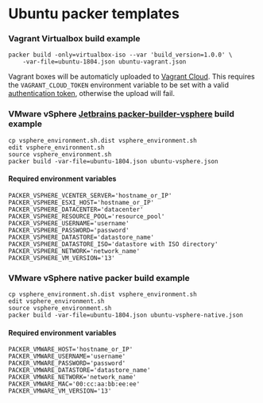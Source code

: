 # Ubuntu packer templates

### Vagrant Virtualbox build example

    packer build -only=virtualbox-iso --var 'build_version=1.0.0' \
    	-var-file=ubuntu-1804.json ubuntu-vagrant.json

Vagrant boxes will be automaticly uploaded to [Vagrant Cloud](https://app.vagrantup.com/). This requires the `VAGRANT_CLOUD_TOKEN` environment variable to be set with a valid [authentication token](https://app.vagrantup.com/settings/security), otherwise the upload will fail.

### VMware vSphere [Jetbrains packer-builder-vsphere](https://github.com/jetbrains-infra/packer-builder-vsphere) build example

    cp vsphere_environment.sh.dist vsphere_environment.sh
    edit vsphere_environment.sh
    source vsphere_environment.sh
    packer build -var-file=ubuntu-1804.json ubuntu-vsphere.json

#### Required environment variables

    PACKER_VSPHERE_VCENTER_SERVER='hostname_or_IP'
    PACKER_VSPHERE_ESXI_HOST='hostname_or_IP'
    PACKER_VSPHERE_DATACENTER='datacenter'
    PACKER_VSPHERE_RESOURCE_POOL='resource_pool'
    PACKER_VSPHERE_USERNAME='username'
    PACKER_VSPHERE_PASSWORD='password'
    PACKER_VSPHERE_DATASTORE='datastore_name'
    PACKER_VSPHERE_DATASTORE_ISO='datastore with ISO directory'
    PACKER_VSPHERE_NETWORK='network_name'
    PACKER_VSPHERE_VM_VERSION='13'

### VMware vSphere native packer build example

    cp vsphere_environment.sh.dist vsphere_environment.sh
    edit vsphere_environment.sh
    source vsphere_environment.sh
    packer build -var-file=ubuntu-1804.json ubuntu-vsphere-native.json

#### Required environment variables

    PACKER_VMWARE_HOST='hostname_or_IP'
    PACKER_VMWARE_USERNAME='username'
    PACKER_VMWARE_PASSWORD='password'
    PACKER_VMWARE_DATASTORE='datastore_name'
    PACKER_VMWARE_NETWORK='network_name'
    PACKER_VMWARE_MAC='00:cc:aa:bb:ee:ee'
    PACKER_VMWARE_VM_VERSION='13'
